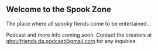 ## Welcome to the Spook Zone

The place where all spooky fiends come to be entertained...

Podcast and more info coming soon. Contact the creators at ghoulfriends.da.podcast@gmail.com for any inquiries.
